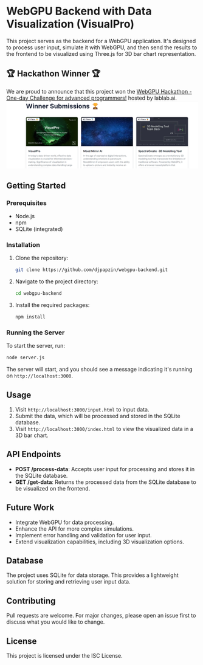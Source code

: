 # WebGPU Backend with Data Visualization (VisualPro)

This project serves as the backend for a WebGPU application. It's designed to process user input, simulate it with WebGPU, and then send the results to the frontend to be visualized using Three.js for 3D bar chart representation.

## 🏆 Hackathon Winner 🏆

We are proud to announce that this project won the [WebGPU Hackathon - One-day Challenge for advanced programmers!](https://lablab.ai/event/webgpu-hackathon) hosted by lablab.ai.![](Demo/WEbGPU_Competition.png)

## Getting Started

### Prerequisites

- Node.js
- npm
- SQLite (integrated)

### Installation

1. Clone the repository:
   ```bash
   git clone https://github.com/djpapzin/webgpu-backend.git
   ```

2. Navigate to the project directory:
   ```bash
   cd webgpu-backend
   ```

3. Install the required packages:
   ```bash
   npm install
   ```

### Running the Server

To start the server, run:

```bash
node server.js
```

The server will start, and you should see a message indicating it's running on `http://localhost:3000`.

## Usage

1. Visit `http://localhost:3000/input.html` to input data.
2. Submit the data, which will be processed and stored in the SQLite database.
3. Visit `http://localhost:3000/index.html` to view the visualized data in a 3D bar chart.

## API Endpoints

- **POST /process-data**: Accepts user input for processing and stores it in the SQLite database.
- **GET /get-data**: Returns the processed data from the SQLite database to be visualized on the frontend.

## Future Work

- Integrate WebGPU for data processing.
- Enhance the API for more complex simulations.
- Implement error handling and validation for user input.
- Extend visualization capabilities, including 3D visualization options.

## Database

The project uses SQLite for data storage. This provides a lightweight solution for storing and retrieving user input data.

## Contributing

Pull requests are welcome. For major changes, please open an issue first to discuss what you would like to change.

## License

This project is licensed under the ISC License.
```